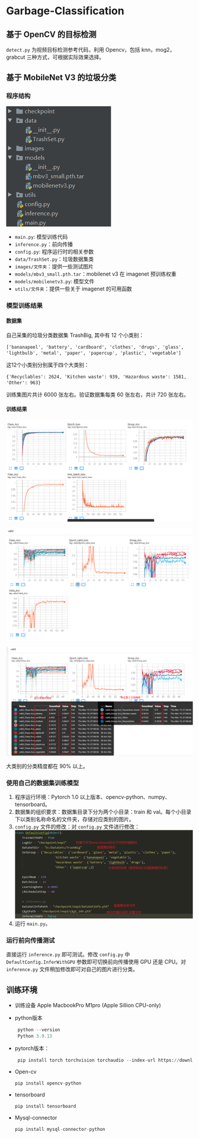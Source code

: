 # Garbage-Classification

## 基于 OpenCV 的目标检测

`detect.py` 为视频目标检测参考代码，利用 Opencv，包括 knn，mog2，grabcut 三种方式，可根据实际效果选择。

## 基于 MobileNet V3 的垃圾分类

### 程序结构

![](Screenshot/0.png)

+ `main.py`: 模型训练代码
+ `inference.py`：前向传播
+ `config.py`: 程序运行时的相关参数
+ `data/TrashSet.py`：垃圾数据集类
+ `images/文件夹`：提供一些测试图片
+ `models/mbv3_small.pth.tar`：mobilenet v3 在 imagenet 预训练权重
+ `models/mobilenetv3.py`: 模型文件
+ `utils/文件夹`：提供一些关于 imagenet 的可用函数

### 模型训练结果

#### 数据集

自己采集的垃圾分类数据集 TrashBig, 其中有 12 个小类别：

```
['bananapeel', 'battery', 'cardboard', 'clothes', 'drugs', 'glass', 'lightbulb', 'metal', 'paper', 'papercup', 'plastic', 'vegetable']
```

这12个小类别分别属于四个大类别：

```
{'Recyclables': 2624, 'Kitchen waste': 939, 'Hazardous waste': 1581, 'Other': 963}
```

训练集图片共计 6000 张左右。验证数据集每类 60 张左右，共计 720 张左右。

#### 训练结果

![](Screenshot/1.png)

![](Screenshot/2.png)

![](Screenshot/3.png)

大类别的分类精度都在 90% 以上。

### 使用自己的数据集训练模型

1. 程序运行环境：Pytorch 1.0 以上版本、opencv-python、numpy、tensorboard。
2. 数据集的组织要求：数据集目录下分为两个小目录：train 和 val。每个小目录下以类别名称命名的文件夹，存储对应类别的图片。
3. `config.py` 文件的修改：对 `config.py` 文件进行修改：
   ![](Screenshot/4.png)
4. 运行 `main.py`。

### 运行前向传播测试

直接运行 `inference.py` 即可测试。修改 `config.py` 中 `DefaultConfig.InferWithGPU` 参数即可切换前向传播使用 GPU 还是 CPU。对 `inference.py` 文件稍加修改即可对自己的图片进行分类。

## 训练环境

- 训练设备 Apple MacbookPro M1pro (Apple Sillion CPU-only)

- python版本

  ```python
   python --version
   Python 3.9.13
  ```

  

- pytorch版本：

  ```python
   pip install torch torchvision torchaudio --index-url https://download.pytorch.org/whl/cpu
  ```

- Open-cv

  ```python
  pip install opencv-python
  ```

- tensorboard

  ```python
  pip install tensorboard
  ```

- Mysql-connector

  ```python
  pip install mysql-connector-python
  ```

  